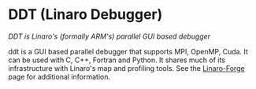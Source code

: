 # DDT (Linaro Debugger)

*DDT is Linaro's (formally ARM's) parallel GUI based debugger*

ddt is a GUI based parallel debugger that supports MPI, OpenMP, Cuda.
It can be used with C, C++, Fortran and Python.  It shares much of its
infrastructure with Linaro's map and profiling tools.  See the [Linaro-Forge](../Performance_Tools/Linaro-Forge/index.md) page for additional information.


